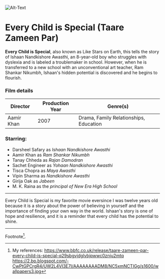 ![Alt-Text](https://2.bp.blogspot.com/-CwPtGPCrgR4/UW2L4VI3E7I/AAAAAAAADM8/NC5xmNCTIGg/s1600/wallpapers3.jpg)
# Every Child is Special (Taare Zameen Par)

**Every Child is Special**, also known as Like Stars on Earth, this tells the story of Ishaan Nandkishore Awasthi, an 8-year-old boy who struggles with dyslexia and is labeled a troublemaker in school. However, when he is transferred to a new school with an unconventional art teacher, Ram Shankar Nikumbh, Ishaan's hidden potential is discovered and he begins to flourish. 

### Film details
|Director | Production Year | Genre(s) | 
| --- | --- | --- | 
| Aamir Khan| 2007 | Drama, Family Relationships, Education |

### Starring:
- Darsheel Safary as *Ishaan Nandkishore Awasthi*
- Aamir Khan as *Ram Shankar Nikumbh*
- Tanay Chheda as *Rajan Damodran*
- Sachet Engineer as *Yohaan Nandkishore Awasthi*
- Tisca Chopra as *Maya Awasthi*
- Vipin Sharma as *Nandkishore Awasthi*
- Girija Oak as *Jabeen*
- M. K. Raina as the *principal of New Era High School*

---

Every Child is Special is my favorite movie eversince I was twelve years old because it is a story about the power of believing in yourself and the importance of finding your own way in the world. Ishaan's story is one of hope and resilience, and it is a reminder that every child has the potential to shine.

---
Footnote[^1].
[^1]: My references:
   https://www.bbfc.co.uk/release/taare-zameen-par-every-child-is-special-q29sbgvjdglvbjpwwc0znju2mtq
   https://2.bp.blogspot.com/-CwPtGPCrgR4/UW2L4VI3E7I/AAAAAAAADM8/NC5xmNCTIGg/s1600/wallpapers3.jpg
